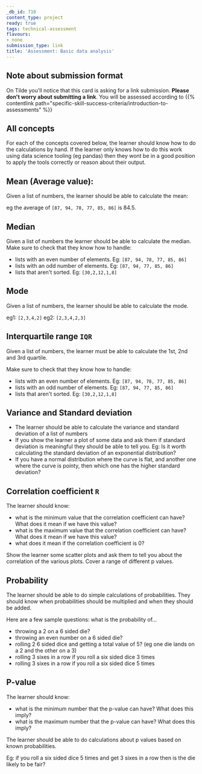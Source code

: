 ```yaml
---
_db_id: 710
content_type: project
ready: true
tags: technical-assessment
flavours:
- none
submission_type: link
title: 'Assessment: Basic data analysis'
---
```


## Note about submission format

On Tilde you'll notice that this card is asking for a link submission. **Please don't worry about submitting a link**. You will be assessed according to {{% contentlink path="specific-skill-success-criteria/introduction-to-assessments" %}}

## All concepts

For each of the concepts covered below, the learner should know how to do the calculations by hand. If the learner only knows how to do this work using data science tooling (eg pandas) then they wont be in a good position to apply the tools correctly or reason about their output.

## Mean (Average value):

Given a list of numbers, the learner should be able to calculate the mean:

eg the average of `[87, 94, 78, 77, 85, 86]` is 84.5.

## Median

Given a list of numbers the learner should be able to calculate the median. Make sure to check that they know how to handle:

- lists with an even number of elements. Eg: `[87, 94, 78, 77, 85, 86]`
- lists with an odd number of elements. Eg: `[87, 94, 77, 85, 86]`
- lists that aren't sorted. Eg: `[30,2,12,1,8]`

## Mode

Given a list of numbers, the learner should be able to calculate the mode.

eg1: `[2,3,4,2]`
eg2: `[2,3,4,2,3]`

## Interquartile range `IQR`

Given a list of numbers, the learner must be able to calculate the 1st, 2nd and 3rd quartile.

Make sure to check that they know how to handle:

- lists with an even number of elements. Eg: `[87, 94, 78, 77, 85, 86]`
- lists with an odd number of elements. Eg: `[87, 94, 77, 85, 86]`
- lists that aren't sorted. Eg: `[30,2,12,1,8]`

## Variance and Standard deviation

- The learner should be able to calculate the variance and standard deviation of a list of numbers
- If you show the learner a plot of some data and ask them if standard deviation is meaningful they should be able to tell you. Eg: Is it worth calculating the standard deviation of an exponential distribution?
- If you have a normal distribution where the curve is flat, and another one where the curve is pointy, then which one has the higher standard deviation?

## Correlation coefficient `R`

The learner should know:
- what is the minimum value that the correlation coefficient can have? What does it mean if we have this value?
- what is the maximum value that the correlation coefficient can have? What does it mean if we have this value?
- what does it mean if the correlation coefficient is 0?

Show the learner some scatter plots and ask them to tell you about the correlation of the various plots. Cover a range of different p values.

## Probability

The learner should be able to do simple calculations of probabilities. They should know when probabilities should be multiplied and when they should be added.

Here are a few sample questions: what is the probability of...
- throwing a 2 on a 6 sided die?
- throwing an even number on a 6 sided die?
- rolling 2 6 sided dice and getting a total value of 5? (eg one die lands on a 2 and the other on a 3)
- rolling 3 sixes in a row if you roll a six sided dice 3 times
- rolling 3 sixes in a row if you roll a six sided dice 5 times

## P-value

The learner should know:
- what is the minimum number that the p-value can have? What does this imply?
- what is the maximum number that the p-value can have? What does this imply?

The learner should be able to do calculations about p values based on known probabilities.

Eg: if you roll a six sided dice 5 times and get 3 sixes in a row then is the die likely to be fair?
